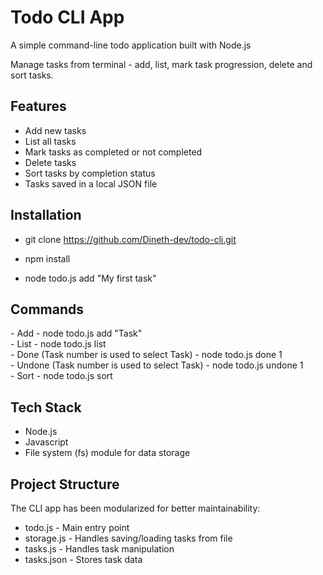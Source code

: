 # Todo CLI App

A simple command-line todo application built with Node.js

Manage tasks from terminal - add, list, mark task progression, delete and sort tasks.

## Features
- Add new tasks
- List all tasks
- Mark tasks as completed or not completed
- Delete tasks
- Sort tasks by completion status
- Tasks saved in a local JSON file

## Installation
- git clone https://github.com/Dineth-dev/todo-cli.git

- npm install

- node todo.js add "My first task"

## Commands
<bash>
- Add - node todo.js add "Task" <br>
- List - node todo.js list <br>
- Done (Task number is used to select Task) - node todo.js done 1 <br>
- Undone (Task number is used to select Task) - node todo.js undone 1 <br>
- Sort - node todo.js sort <br>

## Tech Stack

- Node.js
- Javascript
- File system (fs) module for data storage

## Project Structure

The CLI app has been modularized for better maintainability: <br>

- todo.js - Main entry point <br>
- storage.js - Handles saving/loading tasks from file <br>
- tasks.js - Handles task manipulation <br>
- tasks.json - Stores task data